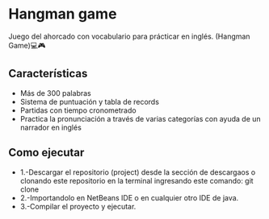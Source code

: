 # Hangman game

Juego del ahorcado con vocabulario para prácticar en inglés. (Hangman Game)💻🎮

## Características

- Más de 300 palabras 
- Sistema de puntuación y tabla de records
- Partidas con tiempo cronometrado
- Practica la pronunciación a través de varias categorías con ayuda de un narrador en inglés

## Como ejecutar

- 1.-Descargar el repositorio (project) desde la sección de descargaos o clonando este repositorio en la terminal ingresando este comando: git clone 
- 2.-Importandolo en NetBeans IDE o en cualquier otro IDE de java.
- 3.-Compilar el proyecto y ejecutar.
